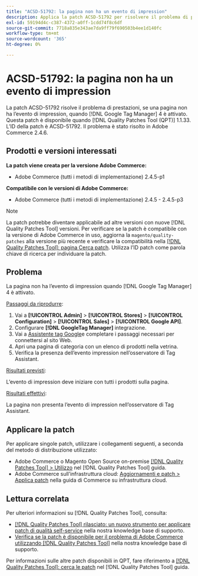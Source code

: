 ```yaml
---
title: "ACSD-51792: la pagina non ha un evento di impression"
description: Applica la patch ACSD-51792 per risolvere il problema di prestazioni di Adobe Commerce, in cui una pagina non presenta l’evento di impression quando è abilitato Google Tag Manager 4.
exl-id: 59194d4c-c387-4372-a0ff-1cdd74f8c6df
source-git-commit: 7718a835e343ae7da9ff79f690503b4ee1d140fc
workflow-type: tm+mt
source-wordcount: '365'
ht-degree: 0%

---
```


# ACSD-51792: la pagina non ha un evento di impression

La patch ACSD-51792 risolve il problema di prestazioni, se una pagina non ha l’evento di impression, quando [!DNL Google Tag Manager] 4 è attivato. Questa patch è disponibile quando [!DNL Quality Patches Tool (QPT)] 1.1.33. L’ID della patch è ACSD-51792. Il problema è stato risolto in Adobe Commerce 2.4.6.

## Prodotti e versioni interessati

**La patch viene creata per la versione Adobe Commerce:**

* Adobe Commerce (tutti i metodi di implementazione) 2.4.5-p1

**Compatibile con le versioni di Adobe Commerce:**

* Adobe Commerce (tutti i metodi di implementazione) 2.4.5 - 2.4.5-p3

>[!NOTE]
>
>La patch potrebbe diventare applicabile ad altre versioni con nuove [!DNL Quality Patches Tool] versioni. Per verificare se la patch è compatibile con la versione di Adobe Commerce in uso, aggiorna la `magento/quality-patches` alla versione più recente e verificare la compatibilità nella [[!DNL Quality Patches Tool]: pagina Cerca patch](https://experienceleague.adobe.com/tools/commerce-quality-patches/index.html). Utilizza l’ID patch come parola chiave di ricerca per individuare la patch.

## Problema

La pagina non ha l’evento di impression quando [!DNL Google Tag Manager] 4 è attivato.

<u>Passaggi da riprodurre</u>:

1. Vai a **[!UICONTROL Admin]** > **[!UICONTROL Stores]** > **[!UICONTROL Configuration]** > **[!UICONTROL Sales]** > **[!UICONTROL Google API]**.
1. Configurare **[!DNL GoogleTag Manager]** integrazione.
1. Vai a [Assistente tag Google](https://tagassistant.google.com/)e completare i passaggi necessari per connettersi al sito Web.
1. Apri una pagina di categoria con un elenco di prodotti nella vetrina.
1. Verifica la presenza dell’evento impression nell’osservatore di Tag Assistant.

<u>Risultati previsti</u>:

L’evento di impression deve iniziare con tutti i prodotti sulla pagina.

<u>Risultati effettivi</u>:

La pagina non presenta l’evento di impression nell’osservatore di Tag Assistant.

## Applicare la patch

Per applicare singole patch, utilizzare i collegamenti seguenti, a seconda del metodo di distribuzione utilizzato:

* Adobe Commerce o Magento Open Source on-premise [[!DNL Quality Patches Tool] > Utilizzo](https://experienceleague.adobe.com/docs/commerce-operations/tools/quality-patches-tool/usage.html) nel [!DNL Quality Patches Tool] guida.
* Adobe Commerce sull’infrastruttura cloud: [Aggiornamenti e patch > Applica patch](https://experienceleague.adobe.com/docs/commerce-cloud-service/user-guide/develop/upgrade/apply-patches.html) nella guida di Commerce su infrastruttura cloud.

## Lettura correlata

Per ulteriori informazioni su [!DNL Quality Patches Tool], consulta:

* [[!DNL Quality Patches Tool] rilasciato: un nuovo strumento per applicare patch di qualità self-service](/help/announcements/adobe-commerce-announcements/magento-quality-patches-released-new-tool-to-self-serve-quality-patches.md) nella nostra knowledge base di supporto.
* [Verifica se la patch è disponibile per il problema di Adobe Commerce utilizzando [!DNL Quality Patches Tool]](/help/support-tools/patches-available-in-qpt-tool/check-patch-for-magento-issue-with-magento-quality-patches.md) nella nostra knowledge base di supporto.

Per informazioni sulle altre patch disponibili in QPT, fare riferimento a [[!DNL Quality Patches Tool]: cerca le patch](https://experienceleague.adobe.com/tools/commerce-quality-patches/index.html) nel [!DNL Quality Patches Tool] guida.
